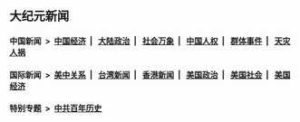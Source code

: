 ## 大纪元新闻

#### 中国新闻 &nbsp;>&nbsp; [中国经济](indexes/ncid283/README.md?10091645) &nbsp;| &nbsp; [大陆政治](indexes/ncid277/README.md?10091645) &nbsp;| &nbsp; [社会万象](indexes/ncid282/README.md?10091645) &nbsp;| &nbsp; [中国人权](indexes/ncid278/README.md?10091645) &nbsp;| &nbsp; [群体事件](indexes/ncid279/README.md?10091645) &nbsp;| &nbsp; [天灾人祸](indexes/ncid280/README.md?10091645)

#### 国际新闻 &nbsp;>&nbsp; [美中关系](indexes/nf1412576/README.md?10091645) &nbsp;| &nbsp; [台湾新闻](indexes/ncid1349361/README.md?10091645) &nbsp;| &nbsp; [香港新闻](indexes/ncid1349362/README.md?10091645) &nbsp;| &nbsp; [美国政治](indexes/ncid1078159/README.md?10091645) &nbsp;| &nbsp; [美国社会](indexes/ncid1078160/README.md?10091645) &nbsp;| &nbsp; [美国经济](indexes/ncid1078158/README.md?10091645)

#### 特别专题 &nbsp;>&nbsp; [中共百年历史](https://github.com/easy2view/epoch-special/blob/master/README.md?10091645)  
